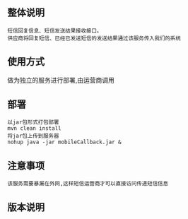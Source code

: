 ## 整体说明
    短信回复信息、短信发送结果接收接口。
    供应商将回复短信、已经已发送短信的发送结果通过该服务传入我们的系统
    
## 使用方式

   做为独立的服务进行部署,由运营商调用
        
## 部署
    
    以jar包形式打包部署
    mvn clean install 
    将jar包上传到服务器
    nohup java -jar mobileCallback.jar &
    
## 注意事项
    该服务需要暴漏在外网,这样短信运营商才可以直接访问传递短信信息

## 版本说明
    